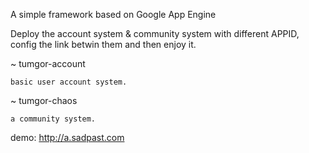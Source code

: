 A simple framework based on Google App Engine

Deploy the account system & community system with different APPID, config the link betwin them and then enjoy it.

~   tumgor-account

    basic user account system.
    
~   tumgor-chaos

    a community system.
    
demo: http://a.sadpast.com
